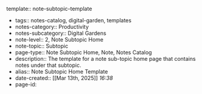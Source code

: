 template:: note-subtopic-template

- tags:: notes-catalog, digital-garden, templates
- notes-category:: Productivity
- notes-subcategory:: Digital Gardens
- note-level:: 2, Note Subtopic Home
- note-topic:: Subtopic
- page-type:: Note Subtopic Home, Note, Notes Catalog
- description:: The template for a note sub-topic home page that contains notes under that subtopic.
- alias:: Note Subtopic Home Template
- date-created::  [[Mar 13th, 2025]] *16:38*
- page-id: